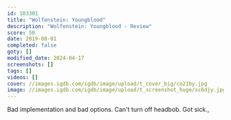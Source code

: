 ```yaml
---
id: 103301
title: "Wolfenstein: Youngblood"
description: "Wolfenstein: Youngblood - Review"
score: 50
date: 2019-08-01
completed: false
goty: []
modified_date: 2024-04-17
screenshots: []
tags: []
videos: []
cover: //images.igdb.com/igdb/image/upload/t_cover_big/co21by.jpg
image: //images.igdb.com/igdb/image/upload/t_screenshot_huge/sc6djy.jpg
---
```

Bad implementation and bad options. Can't turn off headbob. Got sick.,